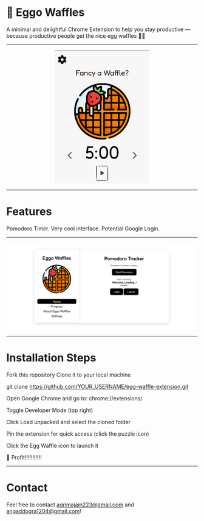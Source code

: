 # 🧇 Eggo Waffles
A minimal and delightful Chrome Extension to help you stay productive — because productive people get the nice egg waffles 🍳✨

---

<p align="center">
  <img src="assets/Timer-View.png" height="350px"/>
</p>

---

# Features
Pomodoro Timer. 
Very cool interface.
Potential Google Login.

---

<p align="center">
  <img src="assets/Dashboard-View.png"/>
</p>

--- 

# Installation Steps
Fork this repository 
Clone it to your local machine

git clone https://github.com/YOUR_USERNAME/egg-waffle-extension.git

Open Google Chrome and go to:
chrome://extensions/

Toggle Developer Mode (top right)

Click Load unpacked and select the cloned folder

Pin the extension for quick access (click the puzzle icon)

Click the Egg Waffle icon to launch it

🧇 Profit!!!!!!!!!!!

---

# Contact 
Feel free to contact agrimajain223@gmail.com and angaddogra1204@gmail.com!



